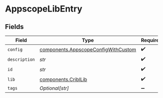 # AppscopeLibEntry


## Fields

| Field                                                                                  | Type                                                                                   | Required                                                                               | Description                                                                            |
| -------------------------------------------------------------------------------------- | -------------------------------------------------------------------------------------- | -------------------------------------------------------------------------------------- | -------------------------------------------------------------------------------------- |
| `config`                                                                               | [components.AppscopeConfigWithCustom](../../models/shared/appscopeconfigwithcustom.md) | :heavy_check_mark:                                                                     | N/A                                                                                    |
| `description`                                                                          | *str*                                                                                  | :heavy_check_mark:                                                                     | N/A                                                                                    |
| `id`                                                                                   | *str*                                                                                  | :heavy_check_mark:                                                                     | N/A                                                                                    |
| `lib`                                                                                  | [components.CriblLib](../../models/shared/cribllib.md)                                 | :heavy_check_mark:                                                                     | N/A                                                                                    |
| `tags`                                                                                 | *Optional[str]*                                                                        | :heavy_minus_sign:                                                                     | N/A                                                                                    |